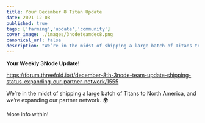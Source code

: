 ```yaml
---
title: Your December 8 Titan Update
date: 2021-12-08
published: true
tags: ['farming','update','community']
cover_image: ./images/3nodeteamdec8.png
canonical_url: false
description: "We’re in the midst of shipping a large batch of Titans to North America, and we’re expanding our partner network."
---
```


**Your Weekly 3Node Update!**

https://forum.threefold.io/t/december-8th-3node-team-update-shipping-status-expanding-our-partner-network/1555

We’re in the midst of shipping a large batch of Titans to North America, and we’re expanding our partner network. 🌍

More info within!